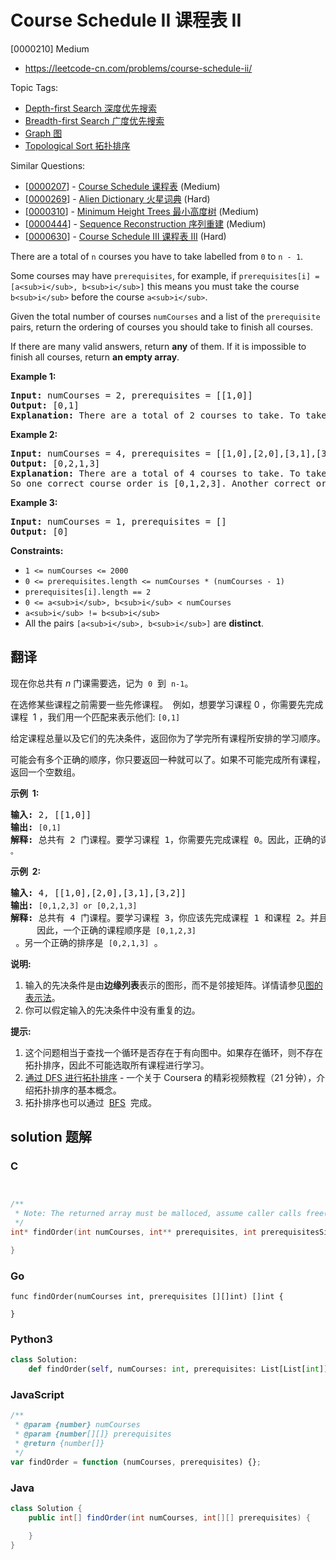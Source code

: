 # Course Schedule II 课程表 II

[0000210] Medium

- https://leetcode-cn.com/problems/course-schedule-ii/

Topic Tags:

- [Depth-first Search 深度优先搜索](https://leetcode-cn.com/tag/depth-first-search/)
- [Breadth-first Search 广度优先搜索](https://leetcode-cn.com/tag/breadth-first-search/)
- [Graph 图](https://leetcode-cn.com/tag/graph/)
- [Topological Sort 拓扑排序](https://leetcode-cn.com/tag/topological-sort/)

Similar Questions:

- [[0000207](https://leetcode-cn.com/problems/course-schedule/)] - [Course Schedule 课程表](./0000207.course-schedule.md) (Medium)
- [[0000269](https://leetcode-cn.com/problems/alien-dictionary/)] - [Alien Dictionary 火星词典](./0000269.alien-dictionary.md) (Hard)
- [[0000310](https://leetcode-cn.com/problems/minimum-height-trees/)] - [Minimum Height Trees 最小高度树](./0000310.minimum-height-trees.md) (Medium)
- [[0000444](https://leetcode-cn.com/problems/sequence-reconstruction/)] - [Sequence Reconstruction 序列重建](./0000444.sequence-reconstruction.md) (Medium)
- [[0000630](https://leetcode-cn.com/problems/course-schedule-iii/)] - [Course Schedule III 课程表 III](./0000630.course-schedule-iii.md) (Hard)

There are a total of `n` courses you have to take labelled from `0` to `n - 1`.

Some courses may have `prerequisites`, for example, if `prerequisites[i] = [a<sub>i</sub>, b<sub>i</sub>]` this means you must take the course `b<sub>i</sub>` before the course `a<sub>i</sub>`.

Given the total number of courses `numCourses` and a list of the `prerequisite` pairs, return the ordering of courses you should take to finish all courses.

If there are many valid answers, return **any** of them. If it is impossible to finish all courses, return **an empty array**.

**Example 1:**

<pre><strong>Input:</strong> numCourses = 2, prerequisites = [[1,0]]
<strong>Output:</strong> [0,1]
<strong>Explanation:</strong> There are a total of 2 courses to take. To take course 1 you should have finished course 0. So the correct course order is [0,1].
</pre>

**Example 2:**

<pre><strong>Input:</strong> numCourses = 4, prerequisites = [[1,0],[2,0],[3,1],[3,2]]
<strong>Output:</strong> [0,2,1,3]
<strong>Explanation:</strong> There are a total of 4 courses to take. To take course 3 you should have finished both courses 1 and 2. Both courses 1 and 2 should be taken after you finished course 0.
So one correct course order is [0,1,2,3]. Another correct ordering is [0,2,1,3].
</pre>

**Example 3:**

<pre><strong>Input:</strong> numCourses = 1, prerequisites = []
<strong>Output:</strong> [0]
</pre>

**Constraints:**

- `1 <= numCourses <= 2000`
- `0 <= prerequisites.length <= numCourses * (numCourses - 1)`
- `prerequisites[i].length == 2`
- `0 <= a<sub>i</sub>, b<sub>i</sub> < numCourses`
- `a<sub>i</sub> != b<sub>i</sub>`
- All the pairs `[a<sub>i</sub>, b<sub>i</sub>]` are **distinct**.

## 翻译

现在你总共有 _n_ 门课需要选，记为  `0`  到  `n-1`。

在选修某些课程之前需要一些先修课程。  例如，想要学习课程 0 ，你需要先完成课程  1 ，我们用一个匹配来表示他们: `[0,1]`

给定课程总量以及它们的先决条件，返回你为了学完所有课程所安排的学习顺序。

可能会有多个正确的顺序，你只要返回一种就可以了。如果不可能完成所有课程，返回一个空数组。

**示例  1:**

<pre><strong>输入:</strong> 2, [[1,0]] 
<strong>输出: </strong><code>[0,1]</code>
<strong>解释:</strong>&nbsp;总共有 2 门课程。要学习课程 1，你需要先完成课程 0。因此，正确的课程顺序为 <code>[0,1] 。</code></pre>

**示例  2:**

<pre><strong>输入:</strong> 4, [[1,0],[2,0],[3,1],[3,2]]
<strong>输出: </strong><code>[0,1,2,3] or [0,2,1,3]</code>
<strong>解释:</strong>&nbsp;总共有 4 门课程。要学习课程 3，你应该先完成课程 1 和课程 2。并且课程 1 和课程 2 都应该排在课程 0 之后。
&nbsp;    因此，一个正确的课程顺序是&nbsp;<code>[0,1,2,3]</code> 。另一个正确的排序是&nbsp;<code>[0,2,1,3]</code> 。
</pre>

**说明:**

1.  输入的先决条件是由**边缘列表**表示的图形，而不是邻接矩阵。详情请参见[图的表示法](http://blog.csdn.net/woaidapaopao/article/details/51732947)。
2.  你可以假定输入的先决条件中没有重复的边。

**提示:**

1.  这个问题相当于查找一个循环是否存在于有向图中。如果存在循环，则不存在拓扑排序，因此不可能选取所有课程进行学习。
2.  [通过 DFS 进行拓扑排序](https://www.coursera.org/specializations/algorithms) - 一个关于 Coursera 的精彩视频教程（21 分钟），介绍拓扑排序的基本概念。
3.  拓扑排序也可以通过  [BFS](https://baike.baidu.com/item/%E5%AE%BD%E5%BA%A6%E4%BC%98%E5%85%88%E6%90%9C%E7%B4%A2/5224802?fr=aladdin&fromid=2148012&fromtitle=%E5%B9%BF%E5%BA%A6%E4%BC%98%E5%85%88%E6%90%9C%E7%B4%A2)  完成。

## solution 题解

### C

```c


/**
 * Note: The returned array must be malloced, assume caller calls free().
 */
int* findOrder(int numCourses, int** prerequisites, int prerequisitesSize, int* prerequisitesColSize, int* returnSize){

}
```

### Go

```golang
func findOrder(numCourses int, prerequisites [][]int) []int {

}
```

### Python3

```python
class Solution:
    def findOrder(self, numCourses: int, prerequisites: List[List[int]]) -> List[int]:
```

### JavaScript

```javascript
/**
 * @param {number} numCourses
 * @param {number[][]} prerequisites
 * @return {number[]}
 */
var findOrder = function (numCourses, prerequisites) {};
```

### Java

```java
class Solution {
    public int[] findOrder(int numCourses, int[][] prerequisites) {

    }
}
```
